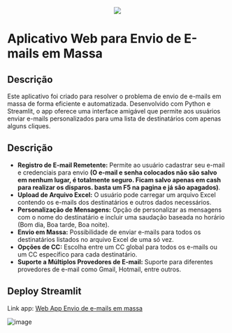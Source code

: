<p align="center">
<img loading="lazy" src="http://img.shields.io/static/v1?label=STATUS&message=FINALIZADO&color=GREEN&style=for-the-badge"/>
</p>

# Aplicativo Web para Envio de E-mails em Massa

## Descrição

Este aplicativo foi criado para resolver o problema de envio de e-mails em massa de forma eficiente e automatizada. Desenvolvido com Python e Streamlit, o app oferece uma interface amigável que permite aos usuários enviar e-mails personalizados para uma lista de destinatários com apenas alguns cliques.

## Descrição

* **Registro de E-mail Remetente:** Permite ao usuário cadastrar seu e-mail e credenciais para envio **(O e-mail e senha colocados não são salvo em nenhum lugar, é totalmente seguro. Ficam salvo apenas em cash para realizar os disparos. basta um F5 na pagina e já são apagados)**.
* **Upload de Arquivo Excel:** O usuário pode carregar um arquivo Excel contendo os e-mails dos destinatários e outros dados necessários.
* **Personalização de Mensagens:** Opção de personalizar as mensagens com o nome do destinatário e incluir uma saudação baseada no horário (Bom dia, Boa tarde, Boa noite).
* **Envio em Massa:** Possibilidade de enviar e-mails para todos os destinatários listados no arquivo Excel de uma só vez.
* **Opções de CC:** Escolha entre um CC global para todos os e-mails ou um CC específico para cada destinatário.
* **Suporte a Múltiplos Provedores de E-mail:** Suporte para diferentes provedores de e-mail como Gmail, Hotmail, entre outros.


## Deploy Streamlit

Link app: [Web App Envio de e-mails em massa](https://email-sending.streamlit.app/)

![image](https://github.com/user-attachments/assets/bf04f19f-e097-42c9-a2b1-3c696def7199)
